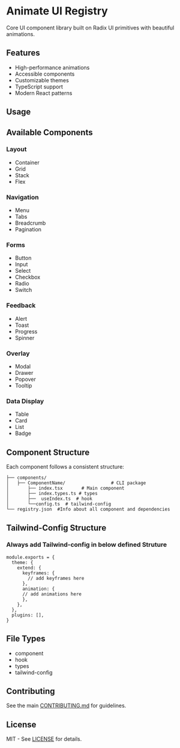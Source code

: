 # Animate UI Registry

Core UI component library built on Radix UI primitives with beautiful animations.

## Features

- High-performance animations
- Accessible components
- Customizable themes
- TypeScript support
- Modern React patterns


## Usage

## Available Components

### Layout
- Container
- Grid
- Stack
- Flex

### Navigation
- Menu
- Tabs
- Breadcrumb
- Pagination

### Forms
- Button
- Input
- Select
- Checkbox
- Radio
- Switch

### Feedback
- Alert
- Toast
- Progress
- Spinner

### Overlay
- Modal
- Drawer
- Popover
- Tooltip

### Data Display
- Table
- Card
- List
- Badge

## Component Structure

Each component follows a consistent structure:

```
├── components/
│   ├── ComponentName/                 # CLI package
│       ├── index.tsx       # Main component
│       ├── index.types.ts # types
│       ├──  useIndex.ts  # hook   
│       └──config.ts  # tailwind-config              
└── registry.json  #Info about all component and dependencies
```

## Tailwind-Config Structure
### Always add Tailwind-config in below defined Struture
```tsx
module.exports = {
  theme: {
    extend: {
      keyframes: {
        // add keyframes here
      },
      animation: {
      // add animations here
      },
    },
  },
  plugins: [],
}

```

## File Types

- component
- hook
- types
- tailwind-config

## Contributing

See the main [CONTRIBUTING.md](../../CONTRIBUTING.md) for guidelines.

## License

MIT - See [LICENSE](../../LICENSE) for details.
